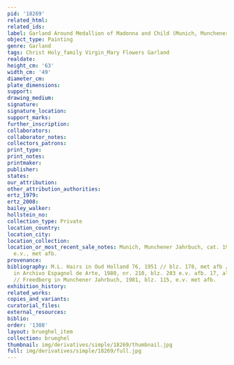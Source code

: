 ```yaml
---
pid: '18269'
related_html: 
related_ids: 
label: Garland Around Medallion of Madonna and Child (Munich, Munchener Jahrbuch)
object_type: Painting
genre: Garland
tags: Christ Holy_family Virgin_Mary Flowers Garland
realdate: 
height_cm: '63'
width_cm: '49'
diameter_cm: 
plate_dimensions: 
support: 
drawing_medium: 
signature: 
signature_location: 
support_marks: 
further_inscription: 
collaborators: 
collaborator_notes: 
collectors_patrons: 
print_type: 
print_notes: 
printmaker: 
publisher: 
states: 
our_attribution: 
other_attribution_authorities: 
ertz_1979: 
ertz_2008: 
bailey_walker: 
hollstein_no: 
collection_type: Private
location_country: 
location_city: 
location_collection: 
location_or_most_recent_sale_notes: Munich, Munchener Jahrbuch, cat. 1981, blz. 115
  e.v., met afb.
provenance: 
bibliography: M.L. Hairs in Oud Holland 76, 1951 // blz. 178, met afb // M.D. Padron
  in Archivo Espagnol de Arte, 1980, nr. 210, blz. 203 e.v. afb. 17, als A. Daniels
  // Freedberg in Munchener Jahrbuch, 1981, blz. 115, e.v. met afb.
exhibition_history: 
related_works: 
copies_and_variants: 
curatorial_files: 
external_resources: 
biblio: 
order: '1308'
layout: brueghel_item
collection: brueghel
thumbnail: img/derivatives/simple/18269/thumbnail.jpg
full: img/derivatives/simple/18269/full.jpg
---
```


